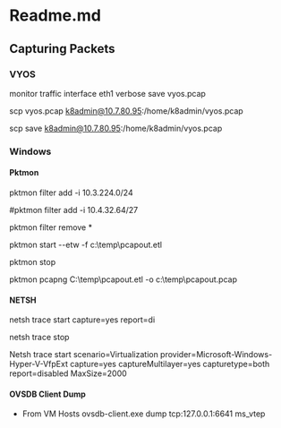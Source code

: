 # Readme.md

## **Capturing Packets**

### **VYOS**

monitor traffic interface eth1 verbose save vyos.pcap

scp vyos.pcap k8admin@10.7.80.95:/home/k8admin/vyos.pcap

scp save k8admin@10.7.80.95:/home/k8admin/vyos.pcap

### **Windows**

#### **Pktmon**
pktmon filter add -i 10.3.224.0/24

#pktmon filter add -i 10.4.32.64/27

pktmon filter remove *

pktmon start --etw -f c:\temp\pcapout.etl

pktmon stop

pktmon pcapng C:\temp\pcapout.etl -o c:\temp\pcapout.pcap


#### **NETSH**
netsh trace start capture=yes report=di

netsh trace stop

Netsh trace start scenario=Virtualization provider=Microsoft-Windows-Hyper-V-VfpExt capture=yes captureMultilayer=yes capturetype=both report=disabled MaxSize=2000

#### **OVSDB Client Dump**

* From VM Hosts
ovsdb-client.exe dump tcp:127.0.0.1:6641 ms_vtep